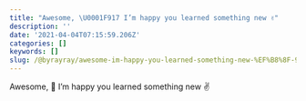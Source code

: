 ```yaml
---
title: "Awesome, \U0001F917 I’m happy you learned something new ✌️"
description: ''
date: '2021-04-04T07:15:59.206Z'
categories: []
keywords: []
slug: /@byrayray/awesome-im-happy-you-learned-something-new-%EF%B8%8F-9a3fce1a8341
---
```


Awesome, 🤗 I’m happy you learned something new ✌️